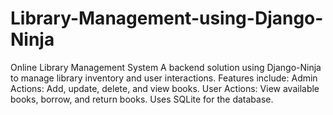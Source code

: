# Library-Management-using-Django-Ninja
Online Library Management System A backend solution using Django-Ninja to manage library inventory and user interactions. Features include:  Admin Actions: Add, update, delete, and view books. User Actions: View available books, borrow, and return books. Uses SQLite for the database.
